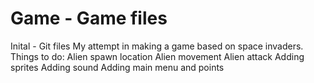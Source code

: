 # Game - Game files
Inital - Git files
My attempt in making a game based on space invaders.
Things to do:
Alien spawn location
Alien movement
Alien attack
Adding sprites
Adding sound
Adding main menu and points

